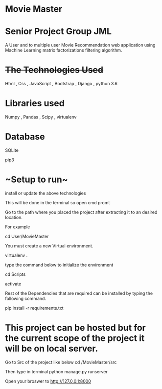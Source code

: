 # Movie Master
# Senior Project Group JML

A User and to multiple user Movie Recommendation web application using Machine Learning matrix factorizations filtering algorithm.

# ~~The Technologies Used~~

Html , Css , JavaScript , Bootstrap , Django , python 3.6

# Libraries used
Numpy , Pandas , Scipy , virtualenv

# Database
SQLite

pip3

# ~Setup to run~

install or update the above technologies

This will be done in the terminal so open cmd promt

Go to the path where you placed the project after extracting it to an desired location.

For example 

cd User/MovieMaster

You must create a new Virtual environment.

virtualenv .

type the command below to initialize the environment

cd Scripts

activate

Rest of the Dependencies that are required can be installed by typing the following command. 

pip install -r requirements.txt

# This project can be hosted but for the current scope of the project it will be on local server.

Go to Src of the project like below 
cd /MovieMaster/src

Then type in terminal
python manage.py runserver

Open your broswer to 
http://127.0.0.1:8000

